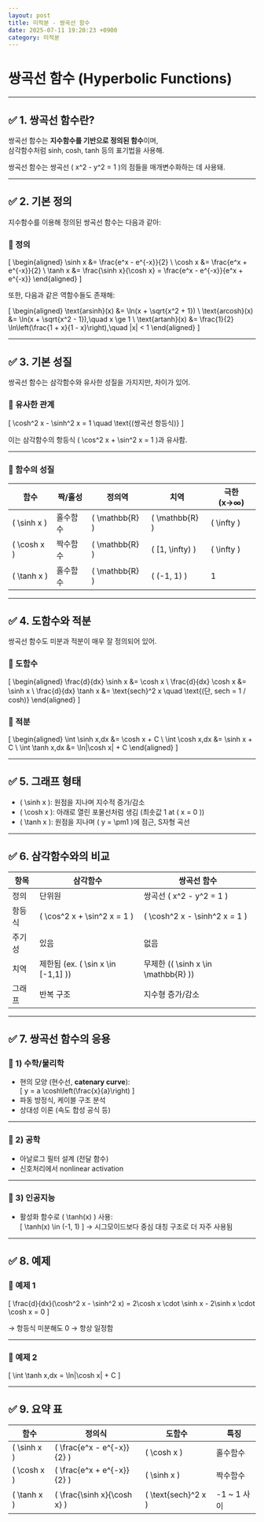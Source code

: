 ```yaml
---
layout: post
title: 미적분 - 쌍곡선 함수
date: 2025-07-11 19:20:23 +0900
category: 미적분
---
```

# 쌍곡선 함수 (Hyperbolic Functions)

---

## ✅ 1. 쌍곡선 함수란?

쌍곡선 함수는 **지수함수를 기반으로 정의된 함수**이며,  
삼각함수처럼 sinh, cosh, tanh 등의 표기법을 사용해.

쌍곡선 함수는 쌍곡선 \( x^2 - y^2 = 1 \)의 점들을 매개변수화하는 데 사용돼.

---

## ✅ 2. 기본 정의

지수함수를 이용해 정의된 쌍곡선 함수는 다음과 같아:

### 📌 정의

\[
\begin{aligned}
\sinh x &= \frac{e^x - e^{-x}}{2} \\
\cosh x &= \frac{e^x + e^{-x}}{2} \\
\tanh x &= \frac{\sinh x}{\cosh x} = \frac{e^x - e^{-x}}{e^x + e^{-x}}
\end{aligned}
\]

또한, 다음과 같은 역함수들도 존재해:

\[
\begin{aligned}
\text{arsinh}(x) &= \ln(x + \sqrt{x^2 + 1}) \\
\text{arcosh}(x) &= \ln(x + \sqrt{x^2 - 1}),\quad x \ge 1 \\
\text{artanh}(x) &= \frac{1}{2} \ln\left(\frac{1 + x}{1 - x}\right),\quad |x| < 1
\end{aligned}
\]

---

## ✅ 3. 기본 성질

쌍곡선 함수는 삼각함수와 유사한 성질을 가지지만, 차이가 있어.

### 📌 유사한 관계

\[
\cosh^2 x - \sinh^2 x = 1 \quad \text{(쌍곡선 항등식)}
\]

이는 삼각함수의 항등식 \( \cos^2 x + \sin^2 x = 1 \)과 유사함.

---

### 📌 함수의 성질

| 함수 | 짝/홀성 | 정의역 | 치역 | 극한 (x→∞) |
|------|---------|--------|------|-------------|
| \( \sinh x \) | 홀수함수 | \( \mathbb{R} \) | \( \mathbb{R} \) | \( \infty \) |
| \( \cosh x \) | 짝수함수 | \( \mathbb{R} \) | \( [1, \infty) \) | \( \infty \) |
| \( \tanh x \) | 홀수함수 | \( \mathbb{R} \) | \( (-1, 1) \) | 1 |

---

## ✅ 4. 도함수와 적분

쌍곡선 함수도 미분과 적분이 매우 잘 정의되어 있어.

### 📌 도함수

\[
\begin{aligned}
\frac{d}{dx} \sinh x &= \cosh x \\
\frac{d}{dx} \cosh x &= \sinh x \\
\frac{d}{dx} \tanh x &= \text{sech}^2 x \quad \text{(단, sech = 1 / cosh)}
\end{aligned}
\]

### 📌 적분

\[
\begin{aligned}
\int \sinh x\,dx &= \cosh x + C \\
\int \cosh x\,dx &= \sinh x + C \\
\int \tanh x\,dx &= \ln|\cosh x| + C
\end{aligned}
\]

---

## ✅ 5. 그래프 형태

- \( \sinh x \): 원점을 지나며 지수적 증가/감소  
- \( \cosh x \): 아래로 열린 포물선처럼 생김 (최솟값 1 at \( x = 0 \))  
- \( \tanh x \): 원점을 지나며 \( y = \pm1 \)에 점근, S자형 곡선

---

## ✅ 6. 삼각함수와의 비교

| 항목 | 삼각함수 | 쌍곡선 함수 |
|------|----------|---------------|
| 정의 | 단위원 | 쌍곡선 \( x^2 - y^2 = 1 \) |
| 항등식 | \( \cos^2 x + \sin^2 x = 1 \) | \( \cosh^2 x - \sinh^2 x = 1 \) |
| 주기성 | 있음 | 없음 |
| 치역 | 제한됨 (ex. \( \sin x \in [-1,1] \)) | 무제한 (\( \sinh x \in \mathbb{R} \)) |
| 그래프 | 반복 구조 | 지수형 증가/감소 |

---

## ✅ 7. 쌍곡선 함수의 응용

### 📌 1) 수학/물리학

- 현의 모양 (현수선, **catenary curve**):  
  \[
  y = a \cosh\left(\frac{x}{a}\right)
  \]
- 파동 방정식, 케이블 구조 분석
- 상대성 이론 (속도 합성 공식 등)

---

### 📌 2) 공학

- 아날로그 필터 설계 (전달 함수)
- 신호처리에서 nonlinear activation

---

### 📌 3) 인공지능

- 활성화 함수로 \( \tanh(x) \) 사용:  
  \[
  \tanh(x) \in (-1, 1)
  \]
  → 시그모이드보다 중심 대칭 구조로 더 자주 사용됨

---

## ✅ 8. 예제

### 📌 예제 1

\[
\frac{d}{dx}(\cosh^2 x - \sinh^2 x) = 2\cosh x \cdot \sinh x - 2\sinh x \cdot \cosh x = 0
\]

→ 항등식 미분해도 0 → 항상 일정함

---

### 📌 예제 2

\[
\int \tanh x\,dx = \ln|\cosh x| + C
\]

---

## ✅ 9. 요약 표

| 함수 | 정의식 | 도함수 | 특징 |
|------|--------|--------|-------|
| \( \sinh x \) | \( \frac{e^x - e^{-x}}{2} \) | \( \cosh x \) | 홀수함수 |
| \( \cosh x \) | \( \frac{e^x + e^{-x}}{2} \) | \( \sinh x \) | 짝수함수 |
| \( \tanh x \) | \( \frac{\sinh x}{\cosh x} \) | \( \text{sech}^2 x \) | -1 ~ 1 사이 |
